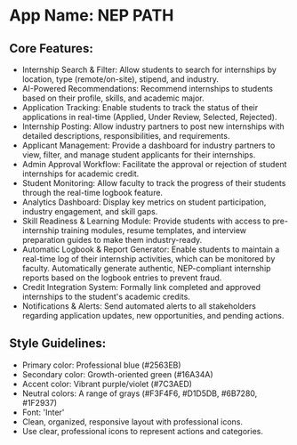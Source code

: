 # **App Name**: NEP PATH

## Core Features:

- Internship Search & Filter: Allow students to search for internships by location, type (remote/on-site), stipend, and industry.
- AI-Powered Recommendations: Recommend internships to students based on their profile, skills, and academic major.
- Application Tracking: Enable students to track the status of their applications in real-time (Applied, Under Review, Selected, Rejected).
- Internship Posting: Allow industry partners to post new internships with detailed descriptions, responsibilities, and requirements.
- Applicant Management: Provide a dashboard for industry partners to view, filter, and manage student applicants for their internships.
- Admin Approval Workflow: Facilitate the approval or rejection of student internships for academic credit.
- Student Monitoring: Allow faculty to track the progress of their students through the real-time logbook feature.
- Analytics Dashboard: Display key metrics on student participation, industry engagement, and skill gaps.
- Skill Readiness & Learning Module: Provide students with access to pre-internship training modules, resume templates, and interview preparation guides to make them industry-ready.
- Automatic Logbook & Report Generator: Enable students to maintain a real-time log of their internship activities, which can be monitored by faculty. Automatically generate authentic, NEP-compliant internship reports based on the logbook entries to prevent fraud.
- Credit Integration System: Formally link completed and approved internships to the student's academic credits.
- Notifications & Alerts: Send automated alerts to all stakeholders regarding application updates, new opportunities, and pending actions.

## Style Guidelines:

- Primary color: Professional blue (#2563EB)
- Secondary color: Growth-oriented green (#16A34A)
- Accent color: Vibrant purple/violet (#7C3AED)
- Neutral colors: A range of grays (#F3F4F6, #D1D5DB, #6B7280, #1F2937)
- Font: 'Inter'
- Clean, organized, responsive layout with professional icons.
- Use clear, professional icons to represent actions and categories.